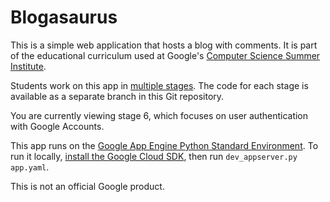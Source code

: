 # Blogasaurus

This is a simple web application that hosts a blog with comments. It is part of
the educational curriculum used at Google's [Computer Science Summer
Institute](https://edu.google.com/resources/programs/computer-science-summer-institute/).

Students work on this app in [multiple stages](INSTRUCTIONS.md). The code for
each stage is available as a separate branch in this Git repository.

You are currently viewing stage 6, which focuses on user authentication with
Google Accounts.

This app runs on the [Google App Engine Python Standard
Environment](https://cloud.google.com/appengine/docs/standard/python/). To run
it locally, [install the Google Cloud
SDK](https://cloud.google.com/appengine/docs/standard/python/download), then run
`dev_appserver.py app.yaml`.

This is not an official Google product.

